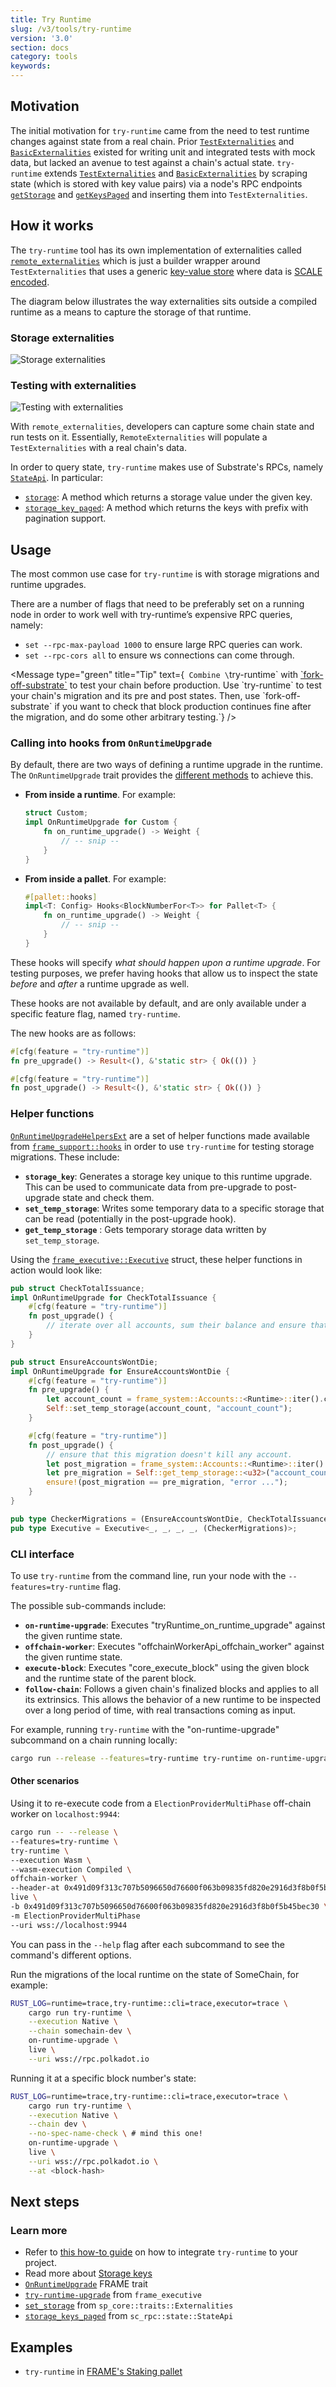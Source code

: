 ```yaml
---
title: Try Runtime
slug: /v3/tools/try-runtime
version: '3.0'
section: docs
category: tools
keywords:
---
```

## Motivation

The initial motivation for `try-runtime` came from the need to test runtime changes against state from a real
chain. Prior [`TestExternalities`][testextern-rustdocs] and [`BasicExternalities`][basicextern-rustdocs] existed
for writing unit and integrated tests with mock data, but lacked an avenue to test against a chain's actual
state. `try-runtime` extends [`TestExternalities`][testextern-rustdocs] and
[`BasicExternalities`][basicextern-rustdocs] by scraping state (which is stored with key value pairs) via a
node's RPC endpoints [`getStorage`][get-storage] and [`getKeysPaged`][storage-keys-paged] and inserting them
into `TestExternalities`.

## How it works

The `try-runtime` tool has its own implementation of externalities called [`remote_externalities`][remoteextern-rustdocs]
which is just a builder wrapper around `TestExternalities` that uses a generic [key-value store](/v3/advanced/storage)
where data is [SCALE encoded](/v3/advanced/scale-codec).

The diagram below illustrates the way externalities sits outside a compiled runtime as a means to capture
the storage of that runtime.

### Storage externalities

![Storage externalities](../../img/docs/advanced/try-runtime-ext-1.png)

### Testing with externalities

![Testing with externalities](../../img/docs/advanced/try-runtime-ext-2.png)

With `remote_externalities`, developers can capture some chain state and run tests on it. Essentially, `RemoteExternalities`
will populate a `TestExternalities` with a real chain's data.

In order to query state, `try-runtime` makes use of Substrate's RPCs, namely [`StateApi`][stateapi-rustdocs]. In particular:

- [`storage`][stateapi-storage-rustdocs]: A method which returns a storage value under the given key.
- [`storage_key_paged`][stateapi-storage-keys-paged-rustdocs]: A method which returns the keys with prefix with pagination support.

## Usage

The most common use case for `try-runtime` is with storage migrations and runtime upgrades.

There are a number of flags that need to be preferably set on a running node in order to work well with try-runtime’s
expensive RPC queries, namely:

- `set --rpc-max-payload 1000` to ensure large RPC queries can work.
- `set --rpc-cors all` to ensure ws connections can come through.

<Message
  type="green"
  title="Tip"
  text={` Combine \`try-runtime\` with 
[\`fork-off-substrate\`](https://github.com/maxsam4/fork-off-substrate) to test your chain before
 production. Use \`try-runtime\` to test your chain's migration and its pre and post states. Then,
 use \`fork-off-substrate\` if you want to check that block production continues fine after the
 migration, and do some other arbitrary testing.`}
/>

### Calling into hooks from `OnRuntimeUpgrade`

By default, there are two ways of defining a runtime upgrade in the runtime. The `OnRuntimeUpgrade` trait provides the
[different methods][onruntimeupgrade-method-rustdocs] to achieve this.

- **From inside a runtime**. For example:

  ```rust
  struct Custom;
  impl OnRuntimeUpgrade for Custom {
      fn on_runtime_upgrade() -> Weight {
          // -- snip --
      }
  }
  ```

- **From inside a pallet**. For example:
  ```rust
  #[pallet::hooks]
  impl<T: Config> Hooks<BlockNumberFor<T>> for Pallet<T> {
      fn on_runtime_upgrade() -> Weight {
          // -- snip --
      }
  }
  ```

These hooks will specify _what should happen upon a runtime upgrade_. For testing purposes, we prefer
having hooks that allow us to inspect the state _before_ and _after_ a runtime upgrade as well.

These hooks are not available by default, and are only available under a specific feature flag, named
`try-runtime`.

The new hooks are as follows:

```rust
#[cfg(feature = "try-runtime")]
fn pre_upgrade() -> Result<(), &'static str> { Ok(()) }

#[cfg(feature = "try-runtime")]
fn post_upgrade() -> Result<(), &'static str> { Ok(()) }
```

### Helper functions

[`OnRuntimeUpgradeHelpersExt`][oru-helpers-ext-rustdocs] are a set of helper functions made available from
[`frame_support::hooks`][hooks-rustdocs] in order to use `try-runtime` for testing storage migrations.
These include:

- **`storage_key`**: Generates a storage key unique to this runtime upgrade. This can be used to communicate
  data from pre-upgrade to post-upgrade state and check them.
- **`set_temp_storage`**: Writes some temporary data to a specific storage that can be read (potentially in
  the post-upgrade hook).
- **`get_temp_storage`** : Gets temporary storage data written by `set_temp_storage`.

Using the [`frame_executive::Executive`][executive-rustdocs] struct, these helper functions in action would
look like:

```rust
pub struct CheckTotalIssuance;
impl OnRuntimeUpgrade for CheckTotalIssuance {
    #[cfg(feature = "try-runtime")]
    fn post_upgrade() {
        // iterate over all accounts, sum their balance and ensure that sum is correct.
    }
}

pub struct EnsureAccountsWontDie;
impl OnRuntimeUpgrade for EnsureAccountsWontDie {
    #[cfg(feature = "try-runtime")]
    fn pre_upgrade() {
        let account_count = frame_system::Accounts::<Runtime>::iter().count();
        Self::set_temp_storage(account_count, "account_count");
    }

    #[cfg(feature = "try-runtime")]
    fn post_upgrade() {
        // ensure that this migration doesn't kill any account.
        let post_migration = frame_system::Accounts::<Runtime>::iter().count();
        let pre_migration = Self::get_temp_storage::<u32>("account_count");
        ensure!(post_migration == pre_migration, "error ...");
    }
}

pub type CheckerMigrations = (EnsureAccountsWontDie, CheckTotalIssuance);
pub type Executive = Executive<_, _, _, _, (CheckerMigrations)>;
```

### CLI interface

To use `try-runtime` from the command line, run your node with the `--features=try-runtime` flag.

The possible sub-commands include:

- **`on-runtime-upgrade`**: Executes "tryRuntime_on_runtime_upgrade" against the given runtime state.
- **`offchain-worker`**: Executes "offchainWorkerApi_offchain_worker" against the given runtime state.
- **`execute-block`**: Executes "core_execute_block" using the given block and the runtime state of the parent block.
- **`follow-chain`**: Follows a given chain's finalized blocks and applies to all its extrinsics. This allows the
  behavior of a new runtime to be inspected over a long period of time, with real transactions coming as input.

For example, running `try-runtime` with the "on-runtime-upgrade" subcommand on a chain
running locally:

```bash
cargo run --release --features=try-runtime try-runtime on-runtime-upgrade live ws://localhost:9944
```

#### Other scenarios

Using it to re-execute code from a `ElectionProviderMultiPhase` off-chain worker on `localhost:9944`:

```bash
cargo run -- --release \
--features=try-runtime \
try-runtime \
--execution Wasm \
--wasm-execution Compiled \
offchain-worker \
--header-at 0x491d09f313c707b5096650d76600f063b09835fd820e2916d3f8b0f5b45bec30 \
live \
-b 0x491d09f313c707b5096650d76600f063b09835fd820e2916d3f8b0f5b45bec30 \
-m ElectionProviderMultiPhase
--uri wss://localhost:9944
```

You can pass in the `--help` flag after each subcommand to see the command's different options.

Run the migrations of the local runtime on the state of SomeChain, for example:

```bash
RUST_LOG=runtime=trace,try-runtime::cli=trace,executor=trace \
    cargo run try-runtime \
    --execution Native \
    --chain somechain-dev \
    on-runtime-upgrade \
    live \
    --uri wss://rpc.polkadot.io
```

Running it at a specific block number's state:

```bash
RUST_LOG=runtime=trace,try-runtime::cli=trace,executor=trace \
    cargo run try-runtime \
    --execution Native \
    --chain dev \
    --no-spec-name-check \ # mind this one!
    on-runtime-upgrade \
    live \
    --uri wss://rpc.polkadot.io \
    --at <block-hash>
```

## Next steps

### Learn more

- Refer to [this how-to guide][integrate-try-runtime-htg] on how to integrate `try-runtime` to your project.
- Read more about [Storage keys](/v3/advanced/storage#storage-value-keys)
- [`OnRuntimeUpgrade`][onruntimeupgrade-method-rustdocs] FRAME trait
- [`try-runtime-upgrade`][executive-try-runtime-rustdocs] from `frame_executive`
- [`set_storage`][get-storage-rustdocs] from `sp_core::traits::Externalities`
- [`storage_keys_paged`][storage-keys-paged-rustdocs] from `sc_rpc::state::StateApi`

## Examples

- `try-runtime` in [FRAME's Staking pallet][staking-frame]

[tryruntime-api-rustdocs]: /rustdocs/latest/frame_try_runtime/trait.TryRuntime.html
[testextern-rustdocs]: /rustdocs/latest/sp_state_machine/struct.TestExternalities.html
[basicextern-rustdocs]: /rustdocs/latest/sp_state_machine/struct.BasicExternalities.html
[remoteextern-rustdocs]: /rustdocs/latest/remote_externalities/index.html
[stateapi-rustdocs]: /rustdocs/latest/sc_rpc/state/trait.StateApi.html
[stateapi-storage-rustdocs]: /rustdocs/latest/sc_rpc/state/trait.StateApi.html#tymethod.storage
[stateapi-storage-keys-paged-rustdocs]: /rustdocs/latest/sc_rpc/state/trait.StateApi.html#tymethod.storage_keys_paged
[executive-example-frame]: /rustdocs/latest/src/frame_executive/lib.rs.html#221-238
[oru-helpers-ext-rustdocs]: /rustdocs/latest/frame_support/traits/trait.OnRuntimeUpgradeHelpersExt.html
[hooks-rustdocs]: /rustdocs/latest/src/frame_support/traits/hooks.rs.html#109
[executive-rustdocs]: /rustdocs/latest/frame_executive/struct.Executive.html
[sc-cli-rustdocs]: /rustdocs/latest/sc_cli/index.html#
[staking-frame]: https://github.com/paritytech/substrate/blob/fc49802f263529160635471c8a17888846035f5d/frame/staking/src/lib.rs#L1399-L1406
[onruntimeupgrade-method-rustdocs]: /rustdocs/latest/frame_support/traits/trait.OnRuntimeUpgrade.html#on_runtime_upgrade
[executive-try-runtime-rustdocs]: /rustdocs/latest/frame_executive/struct.Executive.html#method.try_runtime_upgrade
[get-storage-rustdocs]: /rustdocs/latest/sp_core/traits/trait.Externalities.html#method.set_storage
[get-storage]: https://polkadot.js.org/docs/substrate/rpc/#getstoragechildkey-prefixedstoragekey-key-storagekey-at-hash-optionstoragedata
[storage-keys-paged]: https://polkadot.js.org/docs/substrate/rpc/#getkeyspagedchildkey-prefixedstoragekey-prefix-storagekey-count-u32-startkey-storagekey-at-hash-vecstoragekey
[storage-keys-paged-rustdocs]: /rustdocs/latest/sc_rpc/state/trait.StateApi.html#tymethod.storage_keys_paged
[integrate-try-runtime-htg]: /how-to-guides/v3/tools/try-runtime
